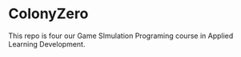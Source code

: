 ColonyZero
==========

This repo is four our Game SImulation Programing course in Applied Learning Development. 
